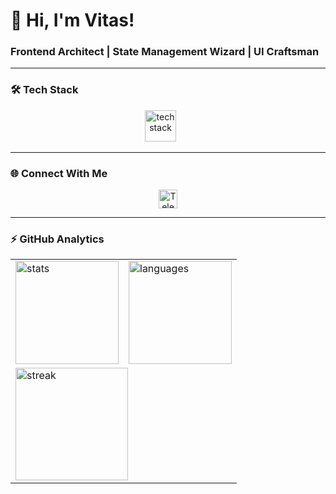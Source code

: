 # 👋 Hi, I'm Vitas!  
### **Frontend Architect | State Management Wizard | UI Craftsman**  

---

### 🛠️ **Tech Stack**  

<div align="center">
  <img src="https://skillicons.dev/icons?i=vite,react,redux,tailwind,ts" height="50" alt="tech stack" />
  <img width="20" />
</div>

---

### 🌐 **Connect With Me**  

<div align="center">
  <a href="[YOUR_TG_URL]" target="_blank">
    <img src="https://img.shields.io/badge/-Telegram-0088cc?style=for-the-badge&logo=telegram" height="30" alt="Telegram"/>
  </a>
</div>

---

### ⚡ **GitHub Analytics**  

<div align="center">
  <table>
    <tr>
      <td>
        <img src="https://github-readme-stats.vercel.app/api?username=Mayraiden&show_icons=true&theme=dracula&hide_border=true" height="165" alt="stats"/>
      </td>
      <td>
        <img src="https://github-readme-stats.vercel.app/api/top-langs/?username=Mayraiden&layout=compact&theme=dracula&hide_border=true&exclude_repo=github-readme-stats" height="165" alt="languages"/>
      </td>
    </tr>
    <tr>
      <td colspan="2">
        <img src="https://streak-stats.demolab.com?user=Mayraiden&theme=dracula&hide_border=true&border_radius=6&mode=weekly" height="180" alt="streak"/>
      </td>
    </tr>
  </table>
</div>
